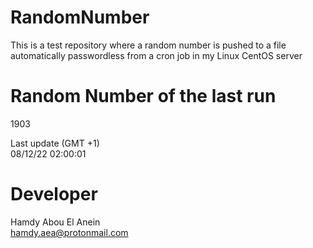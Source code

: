 # RandomNumber    
This is a test repository where a random number is pushed to a file automatically passwordless from a cron job in my Linux CentOS server    
# Random Number of the last run   
1903
      
Last update (GMT +1)    
08/12/22 02:00:01
# Developer    
Hamdy Abou El Anein   
hamdy.aea@protonmail.com
